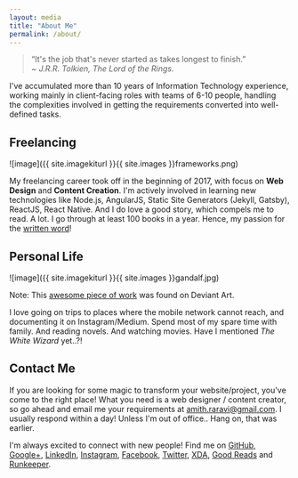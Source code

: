 ```yaml
---
layout: media
title: "About Me"
permalink: /about/
---
```


> “It's the job that's never started as takes longest to finish.”
> <br/><cite> ~ J.R.R. Tolkien, The Lord of the Rings.</cite>

I've accumulated more than 10 years of Information Technology experience, working mainly in client-facing roles with teams of 6-10 people, handling the complexities involved in getting the requirements converted into well-defined tasks.

## Freelancing

![image]({{ site.imagekiturl }}{{ site.images }}frameworks.png)

My freelancing career took off in the beginning of 2017, with focus on **Web Design** and **Content Creation**. I'm actively involved in learning new technologies like Node.js, AngularJS, Static Site Generators (Jekyll, Gatsby), ReactJS, React Native. And I do love a good story, which compels me to read. A lot. I go through at least 100 books in a year. Hence, my passion for the <u>written word</u>!

## Personal Life

![image]({{ site.imagekiturl }}{{ site.images }}gandalf.jpg)
<figcaption>Note: This <a href="https://www.deviantart.com/s1ghtly/art/Gandalf-419175721">awesome piece of work</a> was found on Deviant Art.</figcaption>

I love going on trips to places where the mobile network cannot reach, and documenting it on Instagram/Medium. Spend most of my spare time with family. And reading novels. And watching movies. Have I mentioned *The White Wizard* yet..?!

## Contact Me

If you are looking for some magic to transform your website/project, you've come to the right place! What you need is a web designer / content creator, so go ahead and email me your requirements at <a href="mailto:{{site.owner.email}}" class="owner-link">amith.raravi@gmail.com</a>. I usually respond within a day! Unless I'm out of office.. Hang on, that was earlier.  

I'm always excited to connect with new people! Find me on [GitHub]({{site.owner.github.url}}/{{site.owner.github.username}}), [Google+]({{site.owner.googleplus.url}}/{{site.owner.googleplus.username}}), [LinkedIn]({{site.owner.linkedin.url}}/{{site.owner.linkedin.username}}), [Instagram]({{site.owner.instagram.url}}/{{site.owner.instagram.username}}), [Facebook]({{site.owner.facebook.url}}/{{site.owner.facebook.username}}), [Twitter]({{site.owner.twitter.url}}/{{site.owner.twitter.username}}), [XDA]({{site.owner.xda.url}}/{{site.owner.xda.username}}), [Good Reads]({{site.owner.goodreads.url}}/{{site.owner.goodreads.username}}) and [Runkeeper]({{site.owner.runkeeper.url}}/{{site.owner.runkeeper.username}}).
